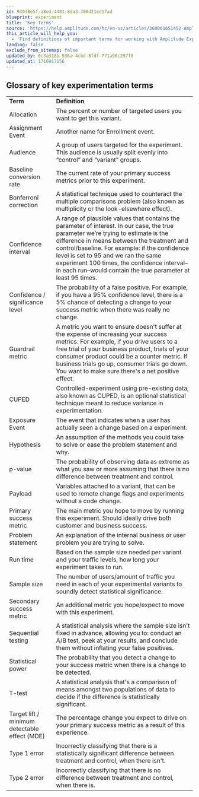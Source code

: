 ```yaml
---
id: 93038e5f-a8ed-4401-8da3-308d21ed17ad
blueprint: experiment
title: 'Key Terms'
source: 'https://help.amplitude.com/hc/en-us/articles/360061651452-Amplitude-Experiment-key-terms'
this_article_will_help_you:
  - 'Find definitions of important terms for working with Amplitude Experiment'
landing: false
exclude_from_sitemap: false
updated_by: 0c3a318b-936a-4cbd-8fdf-771a90c297f0
updated_at: 1716917156
---
```

## Glossary of key experimentation terms

|                                               |                                                                                                                                                                                                                                                                                                                                                                                          |
| --------------------------------------------- | ---------------------------------------------------------------------------------------------------------------------------------------------------------------------------------------------------------------------------------------------------------------------------------------------------------------------------------------------------------------------------------------- |
| **Term**                                      | **Definition**                                                                                                                                                                                                                                                                                                                                                                           |
| Allocation                                    | The percent or number of targeted users you want to get this variant.                                                                                                                                                                                                                                                                                                                    |
| Assignment Event                              | Another name for Enrollment event.                                                                                                                                                                                                                                                                                                                                                       |
| Audience                                      | A group of users targeted for the experiment. This audience is usually split evenly into “control” and “variant” groups.                                                                                                                                                                                                                                             |
| Baseline conversion rate                      | The current rate of your primary success metrics prior to this experiment.                                                                                                                                                                                                                                                                                                               |
| Bonferroni correction                         | A statistical technique used to counteract the multiple comparisons problem (also known as multiplicity or the look-elsewhere effect).                                                                                                                                                                                                                                                   |
| Confidence interval                           | A range of plausible values that contains the parameter of interest. In our case, the true parameter we’re trying to estimate is the difference in means between the treatment and control/baseline. For example: if the confidence level is set to 95 and we ran the same experiment 100 times, the confidence interval–in each run–would contain the true parameter at least 95 times. |
| Confidence / significance level               | The probability of a false positive. For example, if you have a 95% confidence level, there is a 5% chance of detecting a change to your success metric when there was really no change.                                                                                                                                                                                       |
| Guardrail metric                                | A metric you want to ensure doesn't suffer at the expense of increasing your success metrics. For example, if you drive users to a free trial of your business product, trials of your consumer product could be a counter metric. If business trials go up, consumer trials go down. You want to make sure there's a net positive effect.                                  |
| CUPED                                         | Controlled-experiment using pre-existing data, also known as CUPED, is an optional statistical technique meant to reduce variance in experimentation.                                                                                                                                                                                                                                    |
| Exposure Event                                | The event that indicates when a user has actually seen a change based on a experiment.                                                                                                                                                                                                                                                                                                   |
| Hypothesis                                    | An assumption of the methods you could take to solve or ease the problem statement and why.                                                                                                                                                                                                                                                                                        |
| p-value                                       | The probability of observing data as extreme as what you saw or more assuming that there is no difference between treatment and control.                                                                                                                                                                                                                                                 |
| Payload                                       | Variables attached to a variant, that can be used to remote change flags and experiments without a code change.                                                                                                                                                                                                                                                                          |
| Primary success metric                        | The main metric you hope to move by running this experiment. Should ideally drive both customer and business success.                                                                                                                                                                                                                                                                    |
| Problem statement                             | An explanation of the internal business or user problem you are trying to solve.                                                                                                                                                                                                                                                                                                         |
| Run time                                      | Based on the sample size needed per variant and your traffic levels, how long your experiment takes to run.                                                                                                                                                                                                                                                                          |
| Sample size                                   | The number of users/amount of traffic you need in each of your experimental variants to soundly detect statistical significance.                                                                                                                                                                                                                                                |
| Secondary success metric                      | An additional metric you hope/expect to move with this experiment.                                                                                                                                                                                                                                                                                                                       |
| Sequential testing                            | A statistical analysis where the sample size isn't fixed in advance, allowing you to: conduct an A/B test, peek at your results, and conclude them without inflating your false positives.                                                                                                                                                                                              |
| Statistical power                             | The probability that you detect a change to your success metric when there is a change to be detected.                                                                                                                                                                                                                                                                              |
| T-test                                        | A statistical analysis that's a comparison of means amongst two populations of data to decide if the difference is statistically significant.                                                                                                                                                                                                                                        |
| Target lift / minimum detectable effect (MDE) | The percentage change you expect to drive on your primary success metric as a result of this experience.                                                                                                                                                                                                                                                                                 |
| Type 1 error                                  | Incorrectly classifying that there is a statistically significant difference between treatment and control, when there isn't.                                                                                                                                                                                                                                                           |
| Type 2 error                                  | Incorrectly classifying that there is no difference between treatment and control, when there is.                                                                                                                                                                                                                                                                                        |